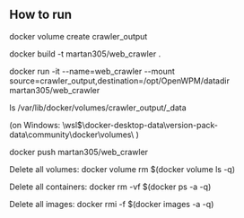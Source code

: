 How to run
----------

docker volume create crawler_output

docker build -t martan305/web_crawler .

docker run -it --name=web_crawler --mount source=crawler_output,destination=/opt/OpenWPM/datadir martan305/web_crawler

ls /var/lib/docker/volumes/crawler_output/_data

(on Windows: \\wsl$\docker-desktop-data\version-pack-data\community\docker\volumes\ )

docker push martan305/web_crawler




Delete all volumes:
docker volume rm $(docker volume ls -q)

Delete all containers:
docker rm -vf $(docker ps -a -q)

Delete all images:
docker rmi -f $(docker images -a -q)

